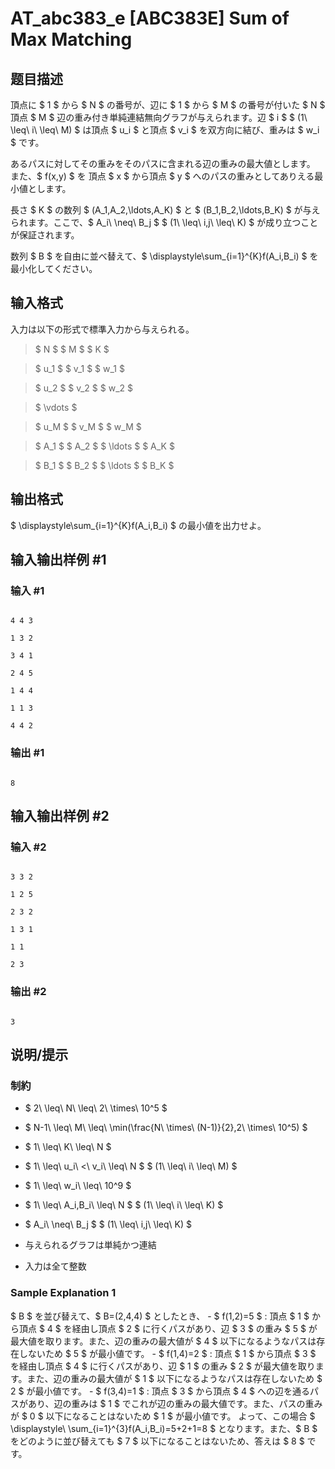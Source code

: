 # AT_abc383_e [ABC383E] Sum of Max Matching

## 题目描述

[problemUrl]: https://atcoder.jp/contests/abc383/tasks/abc383_e

頂点に $ 1 $ から $ N $ の番号が、辺に $ 1 $ から $ M $ の番号が付いた $ N $ 頂点 $ M $ 辺の重み付き単純連結無向グラフが与えられます。辺 $ i $ $ (1\ \leq\ i\ \leq\ M) $ は頂点 $ u_i $ と頂点 $ v_i $ を双方向に結び、重みは $ w_i $ です。

あるパスに対してその重みをそのパスに含まれる辺の重みの最大値とします。 また、$ f(x,y) $ を 頂点 $ x $ から頂点 $ y $ へのパスの重みとしてありえる最小値とします。

長さ $ K $ の数列 $ (A_1,A_2,\ldots,A_K) $ と $ (B_1,B_2,\ldots,B_K) $ が与えられます。ここで、$ A_i\ \neq\ B_j $ $ (1\ \leq\ i,j\ \leq\ K) $ が成り立つことが保証されます。

数列 $ B $ を自由に並べ替えて、$ \displaystyle\sum_{i=1}^{K}f(A_i,B_i) $ を最小化してください。

## 输入格式

入力は以下の形式で標準入力から与えられる。

>$ N $ $ M $ $ K $
>
>$ u_1 $ $ v_1 $ $ w_1 $
>
>$ u_2 $ $ v_2 $ $ w_2 $
>
>$ \vdots $
>
>$ u_M $ $ v_M $ $ w_M $
>
>$ A_1 $ $ A_2 $ $ \ldots $ $ A_K $
>
>$ B_1 $ $ B_2 $ $ \ldots $ $ B_K $

## 输出格式

$ \displaystyle\sum_{i=1}^{K}f(A_i,B_i) $ の最小値を出力せよ。

## 输入输出样例 #1

### 输入 #1

```
4 4 3
1 3 2
3 4 1
2 4 5
1 4 4
1 1 3
4 4 2
```

### 输出 #1

```
8
```

## 输入输出样例 #2

### 输入 #2

```
3 3 2
1 2 5
2 3 2
1 3 1
1 1
2 3
```

### 输出 #2

```
3
```

## 说明/提示

### 制約

- $ 2\ \leq\ N\ \leq\ 2\ \times\ 10^5 $
- $ N-1\ \leq\ M\ \leq\ \min(\frac{N\ \times\ (N-1)}{2},2\ \times\ 10^5) $
- $ 1\ \leq\ K\ \leq\ N $
- $ 1\ \leq\ u_i\ <\ v_i\ \leq\ N $ $ (1\ \leq\ i\ \leq\ M) $
- $ 1\ \leq\ w_i\ \leq\ 10^9 $
- $ 1\ \leq\ A_i,B_i\ \leq\ N $ $ (1\ \leq\ i\ \leq\ K) $
- $ A_i\ \neq\ B_j $ $ (1\ \leq\ i,j\ \leq\ K) $
- 与えられるグラフは単純かつ連結
- 入力は全て整数

### Sample Explanation 1

$ B $ を並び替えて、$ B=(2,4,4) $ としたとき、 - $ f(1,2)=5 $ : 頂点 $ 1 $ から頂点 $ 4 $ を経由し頂点 $ 2 $ に行くパスがあり、辺 $ 3 $ の重み $ 5 $ が最大値を取ります。また、辺の重みの最大値が $ 4 $ 以下になるようなパスは存在しないため $ 5 $ が最小値です。 - $ f(1,4)=2 $ : 頂点 $ 1 $ から頂点 $ 3 $ を経由し頂点 $ 4 $ に行くパスがあり、辺 $ 1 $ の重み $ 2 $ が最大値を取ります。また、辺の重みの最大値が $ 1 $ 以下になるようなパスは存在しないため $ 2 $ が最小値です。 - $ f(3,4)=1 $ : 頂点 $ 3 $ から頂点 $ 4 $ への辺を通るパスがあり、辺の重みは $ 1 $ でこれが辺の重みの最大値です。また、パスの重みが $ 0 $ 以下になることはないため $ 1 $ が最小値です。 よって、この場合 $ \displaystyle\ \sum_{i=1}^{3}f(A_i,B_i)=5+2+1=8 $ となります。また、$ B $ をどのように並び替えても $ 7 $ 以下になることはないため、答えは $ 8 $ です。